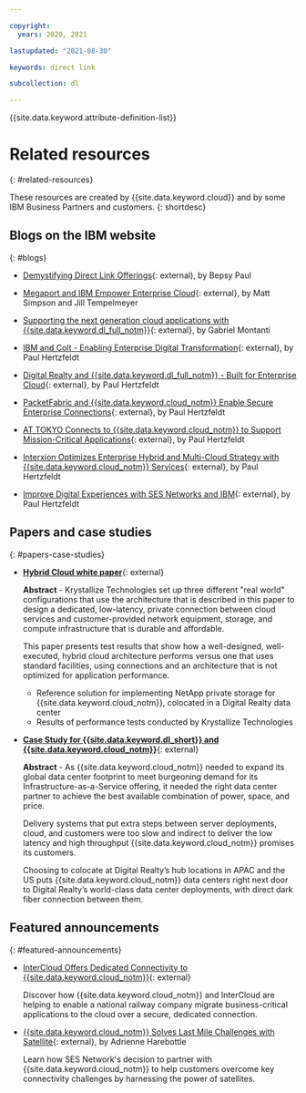 ```yaml
---

copyright:
  years: 2020, 2021

lastupdated: "2021-08-30"

keywords: direct link

subcollection: dl

---
```


{{site.data.keyword.attribute-definition-list}}

# Related resources
{: #related-resources}

These resources are created by {{site.data.keyword.cloud}} and by some IBM Business Partners and customers.
{: shortdesc}

## Blogs on the IBM website
{: #blogs}

* [Demystifying Direct Link Offerings](https://www.ibm.com/cloud/blog/demystifying-direct-link-offerings){: external), by Bepsy Paul

* [Megaport and IBM Empower Enterprise Cloud](https://www.ibm.com/cloud/blog/megaport-and-ibm-empower-enterprise-cloud){: external}, by Matt Simpson and Jill Tempelmeyer

* [Supporting the next generation cloud applications with {{site.data.keyword.dl_full_notm}}](https://www.ibm.com/blogs/cloud-computing/2018/06/26/next-generation-cloud-apps-ibm-cloud-direct-link/){: external}, by Gabriel Montanti

* [IBM and Colt - Enabling Enterprise Digital Transformation](https://www.ibm.com/cloud/blog/announcements/ibm-colt-enterprise-digital-transformation){: external}, by Paul Hertzfeldt

* [Digital Realty and {{site.data.keyword.dl_full_notm}} - Built for Enterprise Cloud](https://www.ibm.com/cloud/blog/announcements/digital-realty-ibm-cloud-dl-expand-network){: external}, by Paul Hertzfeldt

* [PacketFabric and {{site.data.keyword.cloud_notm}} Enable Secure Enterprise Connections](https://www.ibm.com/cloud/blog/announcements/packetfabric-ibm-enable-secure-enterprise-connections){: external}, by Paul Hertzfeldt

* [AT TOKYO Connects to {{site.data.keyword.cloud_notm}} to Support Mission-Critical Applications](https://www.ibm.com/cloud/blog/announcements/tokyo-connects-ibm-cloud-support-mission-critical-applications){: external}, by Paul Hertzfeldt

* [Interxion Optimizes Enterprise Hybrid and Multi-Cloud Strategy with {{site.data.keyword.cloud_notm}} Services](https://www.ibm.com/cloud/blog/announcements/interxion-enterprise-ibm-cloud-services){: external}, by Paul Hertzfeldt

* [Improve Digital Experiences with SES Networks and IBM](https://www.ibm.com/cloud/blog/improve-digital-experiences-with-ses-networks-and-ibm){: external}, by Paul Hertzfeldt

## Papers and case studies
{: #papers-case-studies}

* [**Hybrid Cloud white paper**](https://public.dhe.ibm.com/cloud/bluemix/network/direct-link/ibm-hybrid-cloud-whitepaper.pdf){: external}

    **Abstract** - Krystallize Technologies set up three different "real world" configurations that use the architecture that is described in this paper to design a dedicated, low-latency, private connection between cloud services and customer-provided network equipment, storage, and compute infrastructure that is durable and affordable.

    This paper presents test results that show how a well-designed, well-executed, hybrid cloud architecture performs versus one that uses standard facilities, using connections and an architecture that is not optimized for application performance.

     * Reference solution for implementing NetApp private storage for {{site.data.keyword.cloud_notm}}, colocated in a Digital Realty data center
     * Results of performance tests conducted by Krystallize Technologies


* [**Case Study for {{site.data.keyword.dl_short}} and {{site.data.keyword.cloud_notm}}**](https://www.digitalrealty.com/case-studies/ibm-cloud){: external}

    **Abstract** - As {{site.data.keyword.cloud_notm}} needed to expand its global data center footprint to meet burgeoning demand for its Infrastructure-as-a-Service offering, it needed the right data center partner to achieve the best available combination of power, space, and price.

    Delivery systems that put extra steps between server deployments, cloud, and customers were too slow and indirect to deliver the low latency and high throughput {{site.data.keyword.cloud_notm}} promises its customers.

    Choosing to colocate at Digital Realty’s hub locations in APAC and the US puts {{site.data.keyword.cloud_notm}} data centers right next door to Digital Realty’s world-class data center deployments, with direct dark fiber connection between them.

## Featured announcements
{: #featured-announcements}

* [InterCloud Offers Dedicated Connectivity to {{site.data.keyword.cloud_notm}}](https://info.intercloud.com/intercloud-offers-dedicated-connectivity-to-ibm-cloud){: external}

    Discover how {{site.data.keyword.cloud_notm}} and InterCloud are helping to enable a national railway company migrate business-critical applications to the cloud over a secure, dedicated connection.

* [{{site.data.keyword.cloud_notm}} Solves Last Mile Challenges with Satellite](https://www.satellitetoday.com/mobility/2018/10/25/ibm-cloud-solves-last-mile-challenges-with-satellite/){: external}, by Adrienne Harebottle

    Learn how SES Network's decision to partner with {{site.data.keyword.cloud_notm}} to help customers overcome key connectivity challenges by harnessing the power of satellites.

